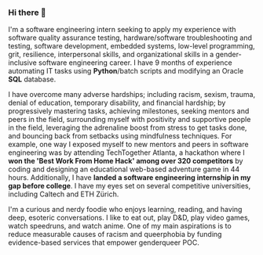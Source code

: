 ### Hi there 👋

I'm a software engineering intern seeking to apply my experience with software quality assurance testing,
hardware/software troubleshooting and testing, software development, embedded systems, low-level
programming, grit, resilience, interpersonal skills, and organizational skills in a gender-inclusive software
engineering career. I have 9 months of experience automating IT tasks using **Python**/batch scripts and modifying an
Oracle **SQL** database.

I have overcome many adverse hardships; including racism, sexism, trauma, denial of education, temporary disability, and financial hardship; by progressively mastering tasks, achieving milestones, seeking mentors and peers in the field, surrounding myself with positivity and supportive people in the field, leveraging the adrenaline boost from stress to get tasks done, and bouncing back from setbacks using mindfulness techniques. For example, one way I exposed myself to new mentors and peers in software engineering was by attending TechTogether Atlanta, a hackathon where I **won the 'Best Work From Home Hack' among over 320 competitors** by coding and designing an educational web-based adventure game in 44 hours. Additionally, I have **landed a software engineering internship in my gap before college**. I have my eyes set on several competitive universities, including Caltech and ETH Zürich.

I'm a curious and nerdy foodie who enjoys learning, reading, and having deep, esoteric conversations. I like to eat out, play D&D, play video games, watch speedruns, and watch anime. One of my main aspirations is to reduce measurable causes of racism and queerphobia by funding evidence-based services that empower genderqueer POC.

<!--
**JLKwong/JLKwong** is a ✨ _special_ ✨ repository because its `README.md` (this file) appears on your GitHub profile.

Here are some ideas to get you started:

- 🔭 I’m currently working on ...
- 🌱 I’m currently learning ...
- 👯 I’m looking to collaborate on ...
- 🤔 I’m looking for help with ...
- 💬 Ask me about ...
- 📫 How to reach me: ...
- 😄 Pronouns: ...
- ⚡ Fun fact: ...
-->
